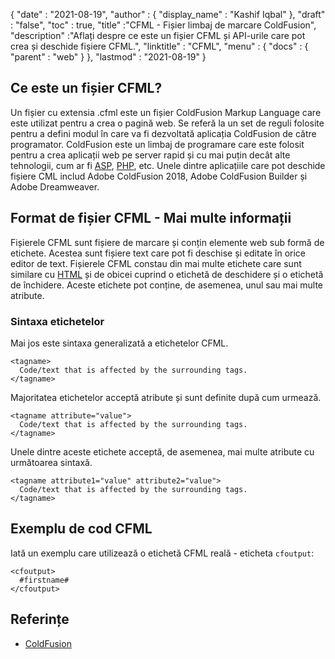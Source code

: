 {
  "date" : "2021-08-19",
  "author" : {
    "display_name" : "Kashif Iqbal"
},
  "draft" : "false",
  "toc" : true,
  "title" :"CFML - Fișier limbaj de marcare ColdFusion",
  "description" :"Aflați despre ce este un fișier CFML și API-urile care pot crea și deschide fișiere CFML.",
  "linktitle" : "CFML",
  "menu" : {
    "docs" : {
      "parent" : "web"
}
},
  "lastmod" : "2021-08-19"
}

## Ce este un fișier CFML?

Un fișier cu extensia .cfml este un fișier ColdFusion Markup Language care este utilizat pentru a crea o pagină web. Se referă la un set de reguli folosite pentru a defini modul în care va fi dezvoltată aplicația ColdFusion de către programator. ColdFusion este un limbaj de programare care este folosit pentru a crea aplicații web pe server rapid și cu mai puțin decât alte tehnologii, cum ar fi [ASP](/ro/web/asp/), [PHP](/ro/programming/php/), etc. Unele dintre aplicațiile care pot deschide fișiere CML includ Adobe ColdFusion 2018, Adobe ColdFusion Builder și Adobe Dreamweaver.

## Format de fișier CFML - Mai multe informații

Fișierele CFML sunt fișiere de marcare și conțin elemente web sub formă de etichete. Acestea sunt fișiere text care pot fi deschise și editate în orice editor de text. Fișierele CFML constau din mai multe etichete care sunt similare cu [HTML](/ro/web/html/) și de obicei cuprind o etichetă de deschidere și o etichetă de închidere. Aceste etichete pot conține, de asemenea, unul sau mai multe atribute.

### Sintaxa etichetelor

Mai jos este sintaxa generalizată a etichetelor CFML.

```
<tagname>
  Code/text that is affected by the surrounding tags.
</tagname>
```

Majoritatea etichetelor acceptă atribute și sunt definite după cum urmează.

```
<tagname attribute="value">
  Code/text that is affected by the surrounding tags.
</tagname>
```

Unele dintre aceste etichete acceptă, de asemenea, mai multe atribute cu următoarea sintaxă.

```
<tagname attribute1="value" attribute2="value">
  Code/text that is affected by the surrounding tags.
</tagname>
```

## Exemplu de cod CFML

Iată un exemplu care utilizează o etichetă CFML reală - eticheta `cfoutput`:

```
<cfoutput>
  #firstname#
</cfoutput>
```

## Referințe

* [ColdFusion](https://www.quackit.com/coldfusion/tutorial/)

